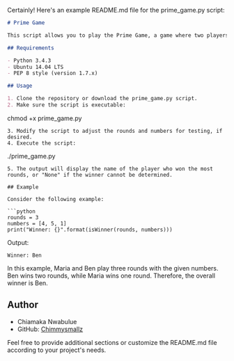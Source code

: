 Certainly! Here's an example README.md file for the prime_game.py script:

```markdown
# Prime Game

This script allows you to play the Prime Game, a game where two players take turns choosing prime numbers from a set of consecutive integers and removing them along with their multiples. The player who cannot make a move loses the game. The script determines the winner of each round based on the given inputs and returns the player with the most wins.

## Requirements

- Python 3.4.3
- Ubuntu 14.04 LTS
- PEP 8 style (version 1.7.x)

## Usage

1. Clone the repository or download the prime_game.py script.
2. Make sure the script is executable:
   ```
   chmod +x prime_game.py
   ```
3. Modify the script to adjust the rounds and numbers for testing, if desired.
4. Execute the script:
   ```
   ./prime_game.py
   ```
5. The output will display the name of the player who won the most rounds, or "None" if the winner cannot be determined.

## Example

Consider the following example:

```python
rounds = 3
numbers = [4, 5, 1]
print("Winner: {}".format(isWinner(rounds, numbers)))
```

Output:
```
Winner: Ben
```

In this example, Maria and Ben play three rounds with the given numbers. Ben wins two rounds, while Maria wins one round. Therefore, the overall winner is Ben.

## Author

- Chiamaka Nwabulue
- GitHub: [Chimmysmallz](https://github.com/Chimmysmallz)

Feel free to provide additional sections or customize the README.md file according to your project's needs.
```

